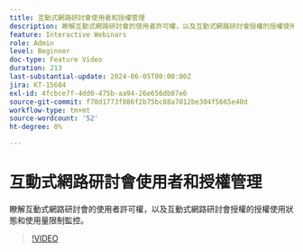 ```yaml
---
title: 互動式網路研討會使用者和授權管理
description: 瞭解互動式網路研討會的使用者許可權，以及互動式網路研討會授權的授權使用狀態和使用量限制監控。
feature: Interactive Webinars
role: Admin
level: Beginner
doc-type: Feature Video
duration: 213
last-substantial-update: 2024-06-05T00:00:00Z
jira: KT-15684
exl-id: 4fcbce7f-4dd0-475b-aa94-26e656db07e6
source-git-commit: f70d1773f886f2b75bc88a7012be304f5665e40d
workflow-type: tm+mt
source-wordcount: '52'
ht-degree: 0%

---
```


# 互動式網路研討會使用者和授權管理

瞭解互動式網路研討會的使用者許可權，以及互動式網路研討會授權的授權使用狀態和使用量限制監控。

>[!VIDEO](https://video.tv.adobe.com/v/3429635/?learn=on)
